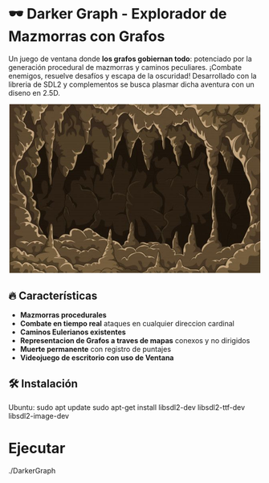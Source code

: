 # 🕶️ Darker Graph - Explorador de Mazmorras con Grafos


Un juego de ventana donde **los grafos gobiernan todo**: potenciado por la generación procedural de mazmorras y caminos peculiares. ¡Combate enemigos, resuelve desafíos y escapa de la oscuridad! Desarrollado con la libreria de SDL2 y complementos se busca plasmar dicha aventura con un diseno en 2.5D.

<p align="center">
  <img src="assets/screenshots/caveBack.jpg" width="500">
</p>

## 🔥 Características
- **Mazmorras procedurales** 
- **Combate en tiempo real** ataques en cualquier direccion cardinal
- **Caminos Eulerianos existentes**
- **Representacion de Grafos a traves de mapas** conexos y no dirigidos
- **Muerte permanente** con registro de puntajes
- **Videojuego de escritorio con uso de Ventana**

## 🛠️ Instalación
Ubuntu: sudo apt update
sudo apt-get install libsdl2-dev libsdl2-ttf-dev libsdl2-image-dev

# Ejecutar
./DarkerGraph

